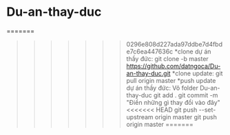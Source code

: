 
# Du-an-thay-duc
=======
>>>>>>> 0296e808d227ada97ddbe7d4fbde7c6ea447636c
*clone dự án thầy đức:
git clone -b master https://github.com/datngoca/Du-an-thay-duc.git
*clone update:
git pull origin master
*push update dự án thầy đức: 
Vô folder Du-an-thay-duc
git add .
git commit -m "Điền những gì thay đổi vào đây"
<<<<<<< HEAD
git push --set-upstream origin master
git push origin master
=======


